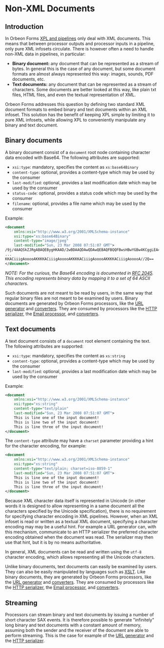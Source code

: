# Non-XML Documents

<!-- toc -->

## Introduction

In Orbeon Forms [XPL and pipelines][1] only deal with XML documents. This means that between processor outputs and processor inputs in a pipeline, only pure XML infosets circulate. There is however often a need to handle non-XML data in pipelines, in particular:

* **Binary document:** any document that can be represented as a stream of bytes. In general this is the case of any document, but some document formats are almost always represented this way: images, sounds, PDF documents, etc.
* **Text documents:** any document that can be represented as a stream of characters. Some documents are better looked at this way, like plain txt files, HTML files, and even the textual representation of XML.

Orbeon Forms addresses this question by defining two standard XML document formats to embed binary and text documents within an XML infoset. This solution has the benefit of keeping XPL simple by limiting it to pure XML infosets, while allowing XPL to conveniently manipulate any binary and text document.

## Binary documents

A binary document consist of a `document` root node containing character data encoded with Base64. The following attributes are supported:

* `xsi:type`: mandatory, specifies the content as `xs:base64Binary`
* `content-type`: optional, provides a content-type which may be used by the consumer
* `last-modified`: optional, provides a last modification date which may be used by the consumer
* `status-code`: optional, provides a status code which may be used by the consumer
* `filename`: optional, provides a file name which may be used by the consumer

Example:

```xml
<document 
    xmlns:xsi="http://www.w3.org/2001/XMLSchema-instance" 
    xsi:type="xs:base64Binary" 
    content-type="image/jpeg" 
    last-modified="Sun, 23 Mar 2008 07:51:07 GMT">
/9j/4AAQSkZJRgABAQEBygHKAAD/2wBDAAQDAwQDAwQEBAQFBQQFBwsHBwYGBw4KCggLEA4R
...
KKACiiigAooooAKKKKACiiigAooooAKKKKACiiigAooooAKKKKACiiigAooooA//2Q==
</document>
```

_NOTE: For the curious, the Base64 encoding is documented in [RFC 2045][2]. This encoding represents binary data by mapping it to a set of 64 ASCII characters._

Such documents are not meant to be read by users, in the same way that regular binary files are not meant to be examined by users. Binary documents are generated by Orbeon Forms processors, like the [URL generator][3] and [converters][4]. They are consumed by processors like the [HTTP serializer][5], the [Email processor][6], and [converters][4].

## Text documents

A text document consists of a `document` root element containing the text. The following attributes are supported:

* `xsi:type`: mandatory, specifies the content as `xs:string`
* `content-type`: optional, provides a content-type which may be used by the consumer
* `last-modified`: optional, provides a last modification date which may be used by the consumer

Example:

```xml
<document 
    xmlns:xsi="http://www.w3.org/2001/XMLSchema-instance" 
    xsi:type="xs:string" 
    content-type="text/plain" 
    last-modified="Sun, 23 Mar 2008 07:51:07 GMT">
    This is line one of the input document!
    This is line two of the input document!
    This is line three of the input document!
</document>
```

The `content-type` attribute may have a `charset` parameter providing a hint for the character encoding, for example:

```xml
<document 
    xmlns:xsi="http://www.w3.org/2001/XMLSchema-instance" 
    xsi:type="xs:string" 
    content-type="text/plain; charset=iso-8859-1" 
    last-modified="Sun, 23 Mar 2008 07:51:07 GMT">
    This is line one of the input document!
    This is line two of the input document!
    This is line three of the input document!
</document>
```

Because XML character data itself is represented in Unicode (in other words it is designed to allow representing in a same document all the characters specified by the Unicode specification), there is no requirement for specifying character encoding in XML pipelines. However, when an XML infoset is read or written as a textual XML document, specifying a character encoding may may be a useful hint. For example a URL generator can, with this mechanism, communicate to an HTTP serializer the preferred character encoding obtained when the document was read. The serializer may then use that hint, but it is by no means authoritative.

In general, XML documents can be read and written using the `utf-8` character encoding, which allows representing all the Unicode characters.


Unlike binary documents, text documents can easily be examined by users. They can also be easily manipulated by languages such as [XSLT][7]. Like binary documents, they are generated by Orbeon Forms processors, like the [URL generator][3] and [converters][4]. They are consumed by processors like the [HTTP serializer][5], the [Email processor][6], and [converters][4].

## Streaming

Processors can stream binary and text documents by issuing a number of short character SAX events. It is therefore possible to generate "infinitely" long binary and text documents with a constant amount of memory, assuming both the sender and the receiver of the document are able to perform streaming. This is the case for example of the [URL generator][3] and the [HTTP serializer][5].

[1]: http://wiki.orbeon.com/forms/doc/developer-guide/reference-xpl-pipelines
[2]: http://www.ietf.org/rfc/rfc2045.txt
[3]: processors/url-generator.md
[4]: http://wiki.orbeon.com/forms/doc/developer-guide/processors-converters
[5]: http://wiki.orbeon.com/forms/doc/developer-guide/processors-serializers-http
[6]: http://wiki.orbeon.com/forms/doc/developer-guide/processors-messaging-email
[7]: http://wiki.orbeon.com/forms/doc/developer-guide/processors-xslt
  

